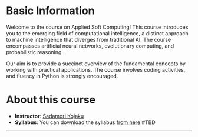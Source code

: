 # Basic Information

Welcome to the course on Applied Soft Computing! This course introduces you to the emerging field of computational intelligence, a distinct approach to machine intelligence that diverges from traditional AI. The course encompasses artificial neural networks, evolutionary computing, and probabilistic reasoning.

Our aim is to provide a succinct overview of the fundamental concepts by working with practical applications. The course involves coding activities, and fluency in Python is strongly encouraged. 

# About this course
- **Instructor**: [Sadamori Kojaku](http://skojaku.github.io) 
- **Syllabus**: You can download the syllabus [from here](https://skojaku.github.io/attachments/docs/applied-soft-computing/syllabus.pdf) #TBD
----
